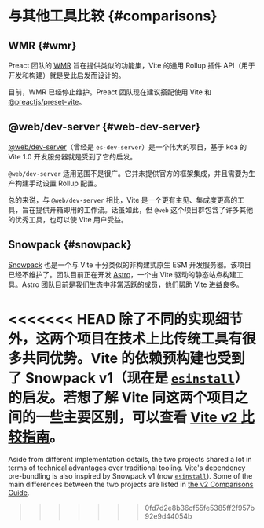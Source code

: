 # 与其他工具比较 {#comparisons}

## WMR {#wmr}

Preact 团队的 [WMR](https://github.com/preactjs/wmr) 旨在提供类似的功能集，Vite 的通用 Rollup 插件 API（用于开发和构建）就是受此启发而设计的。

目前，WMR 已经停止维护。Preact 团队现在建议搭配使用 Vite 和 [@preactjs/preset-vite](https://github.com/preactjs/preset-vite)。

## @web/dev-server {#web-dev-server}

[@web/dev-server](https://modern-web.dev/docs/dev-server/overview/)（曾经是 `es-dev-server`）是一个伟大的项目，基于 koa 的 Vite 1.0 开发服务器就是受到了它的启发。

`@web/dev-server` 适用范围不是很广。它并未提供官方的框架集成，并且需要为生产构建手动设置 Rollup 配置。

总的来说，与 `@web/dev-server` 相比，Vite 是一个更有主见、集成度更高的工具，旨在提供开箱即用的工作流。话虽如此，但 `@web` 这个项目群包含了许多其他的优秀工具，也可以使 Vite 用户受益。

## Snowpack {#snowpack}

[Snowpack](https://www.snowpack.dev/) 也是一个与 Vite 十分类似的非构建式原生 ESM 开发服务器。该项目已经不维护了。团队目前正在开发 [Astro](https://astro.build/)，一个由 Vite 驱动的静态站点构建工具。Astro 团队目前是我们生态中非常活跃的成员，他们帮助 Vite 进益良多。

<<<<<<< HEAD
除了不同的实现细节外，这两个项目在技术上比传统工具有很多共同优势。Vite 的依赖预构建也受到了 Snowpack v1（现在是 [`esinstall`](https://github.com/snowpackjs/snowpack/tree/main/esinstall)）的启发。若想了解 Vite 同这两个项目之间的一些主要区别，可以查看 [Vite v2 比较指南](https://v2.vitejs.dev/guide/comparisons)。
=======
Aside from different implementation details, the two projects shared a lot in terms of technical advantages over traditional tooling. Vite's dependency pre-bundling is also inspired by Snowpack v1 (now [`esinstall`](https://github.com/snowpackjs/snowpack/tree/main/esinstall)). Some of the main differences between the two projects are listed in [the v2 Comparisons Guide](https://v2.vite.dev/guide/comparisons).
>>>>>>> 0fd7d2e8b36cf55fe5385ff2f957b92e9d44054b
